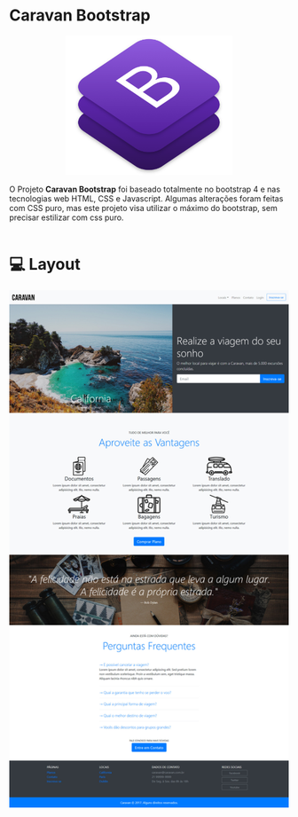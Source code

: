 # Caravan Bootstrap

<p align="center">
    <img src="img/bootstrap.png" style="width: 300px;">
</p>

O Projeto <strong>Caravan Bootstrap</strong> foi baseado totalmente no bootstrap 4 e nas tecnologias web HTML, CSS e Javascript. Algumas alterações foram feitas com CSS puro, mas este projeto visa utilizar o máximo do bootstrap, sem precisar estilizar com css puro.
<br>
<br>

# :computer: Layout
![Layout do projeto](img/layout.jpg)
<br>
<br>